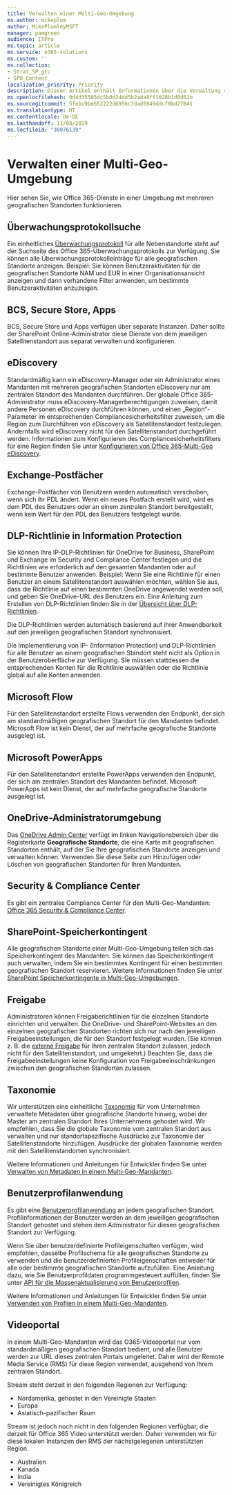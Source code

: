 ```yaml
---
title: Verwalten einer Multi-Geo-Umgebung
ms.author: mikeplum
author: MikePlumleyMSFT
manager: pamgreen
audience: ITPro
ms.topic: article
ms.service: o365-solutions
ms.custom: ''
ms.collection:
- Strat_SP_gtc
- SPO_Content
localization_priority: Priority
description: Dieser Artikel enthält Informationen über die Verwaltung von SharePoint- und OneDrive-Diensten in einer Multi-Geo-Umgebung.
ms.openlocfilehash: 9d4d35505dc5b0d24dd5b2ada8ff1028b1d0d61b
ms.sourcegitcommit: 5fe1c9be652222d6956c7dad5949ddcf0bd27041
ms.translationtype: HT
ms.contentlocale: de-DE
ms.lasthandoff: 11/08/2019
ms.locfileid: "38076139"
---
```

# <a name="administering-a-multi-geo-environment"></a>Verwalten einer Multi-Geo-Umgebung

Hier sehen Sie, wie Office 365-Dienste in einer Umgebung mit mehreren geografischen Standorten funktionieren.

## <a name="audit-log-search"></a>Überwachungsprotokollsuche

Ein einheitliches [Überwachungsprotokoll](https://support.office.com/article/0d4d0f35-390b-4518-800e-0c7ec95e946c) für alle Nebenstandorte steht auf der Suchseite des Office 365-Überwachungsprotokolls zur Verfügung. Sie können alle Überwachungsprotokolleinträge für alle geografischen Standorte anzeigen. Beispiel: Sie können Benutzeraktivitäten für die geografischen Standorte NAM und EUR in einer Organisationsansicht anzeigen und dann vorhandene Filter anwenden, um bestimmte Benutzeraktivitäten anzuzeigen.

## <a name="bcs-secure-store-apps"></a>BCS, Secure Store, Apps

BCS, Secure Store und Apps verfügen über separate Instanzen. Daher sollte der SharePoint Online-Administrator diese Dienste von dem jeweiligen Satellitenstandort aus separat verwalten und konfigurieren.

## <a name="ediscovery"></a>eDiscovery 

Standardmäßig kann ein eDiscovery-Manager oder ein Administrator eines Mandanten mit mehreren geografischen Standorten eDiscovery nur am zentralen Standort des Mandanten durchführen. Der globale Office 365-Administrator muss eDiscovery-Managerberechtigungen zuweisen, damit andere Personen eDiscovery durchführen können, und einen „Region“-Parameter im entsprechenden Compliancesicherheitsfilter zuweisen, um die Region zum Durchführen von eDiscovery als Satellitenstandort festzulegen. Andernfalls wird eDiscovery nicht für den Satellitenstandort durchgeführt werden. Informationen zum Konfigurieren des Compliancesicherheitsfilters für eine Region finden Sie unter [Konfigurieren von Office 365-Multi-Geo eDiscovery](multi-geo-ediscovery-configuration.md).

## <a name="exchange-mailboxes"></a>Exchange-Postfächer

Exchange-Postfächer von Benutzern werden automatisch verschoben, wenn sich ihr PDL ändert. Wenn ein neues Postfach erstellt wird, wird es dem PDL des Benutzers oder an einem zentralen Standort bereitgestellt, wenn kein Wert für den PDL des Benutzers festgelegt wurde.

## <a name="information-protection-ip-data-loss-prevention-dlp-policy"></a>DLP-Richtlinie in Information Protection

Sie können Ihre IP-DLP-Richtlinien für OneDrive for Business, SharePoint und Exchange im Security and Compliance Center festlegen und die Richtlinien wie erforderlich auf den gesamten Mandanten oder auf bestimmte Benutzer anwenden. Beispiel: Wenn Sie eine Richtlinie für einen Benutzer an einem Satellitenstandort auswählen möchten, wählen Sie aus, dass die Richtlinie auf einen bestimmten OneDrive angewendet werden soll, und geben Sie OneDrive-URL des Benutzers ein. Eine Anleitung zum Erstellen von DLP-Richtlinien finden Sie in der [Übersicht über DLP-Richtlinien](https://support.office.com/article/1966b2a7-d1e2-4d92-ab61-42efbb137f5e).

Die DLP-Richtlinien werden automatisch basierend auf ihrer Anwendbarkeit auf den jeweiligen geografischen Standort synchronisiert.

Die Implementierung von IP- (Information Protection) und DLP-Richtlinien für alle Benutzer an einem geografischen Standort steht nicht als Option in der Benutzeroberfläche zur Verfügung. Sie müssen stattdessen die entsprechenden Konten für die Richtlinie auswählen oder die Richtlinie global auf alle Konten anwenden.

## <a name="microsoft-flow"></a>Microsoft Flow

Für den Satellitenstandort erstellte Flows verwenden den Endpunkt, der sich am standardmäßigen geografischen Standort für den Mandanten befindet.  Microsoft Flow ist kein Dienst, der auf mehrfache geografische Standorte ausgelegt ist. 

## <a name="microsoft-powerapps"></a>Microsoft PowerApps

Für den Satellitenstandort erstellte PowerApps verwenden den Endpunkt, der sich am zentralen Standort des Mandanten befindet. Microsoft PowerApps ist kein Dienst, der auf mehrfache geografische Standorte ausgelegt ist. 

## <a name="onedrive-administrator-experience"></a>OneDrive-Administratorumgebung

Das [OneDrive Admin Center](https://admin.onedrive.com) verfügt im linken Navigationsbereich über die Registerkarte **Geografische Standorte**, die eine Karte mit geografischen Standorten enthält, auf der Sie Ihre geografischen Standorte anzeigen und verwalten können. Verwenden Sie diese Seite zum Hinzufügen oder Löschen von geografischen Standorten für Ihren Mandanten.

## <a name="security-and-compliance-admin-center"></a>Security & Compliance Center

Es gibt ein zentrales Compliance Center für den Multi-Geo-Mandanten: [Office 365 Security & Compliance Center](https://protection.office.com/?rfr=AdminCenter\#/homepage).

## <a name="sharepoint-storage-quota"></a>SharePoint-Speicherkontingent

Alle geografischen Standorte einer Multi-Geo-Umgebung teilen sich das Speicherkontingent des Mandanten.  Sie können das Speicherkontingent auch verwalten, indem Sie ein bestimmtes Kontingent für einen bestimmten geografischen Standort reservieren. Weitere Informationen finden Sie unter [SharePoint Speicherkontingente in Multi-Geo-Umgebungen](sharepoint-multi-geo-storage-quota.md).

## <a name="sharing"></a>Freigabe

Administratoren können Freigaberichtlinien für die einzelnen Standorte einrichten und verwalten. Die OneDrive- und SharePoint-Websites an den einzelnen geografischen Standorten richten sich nur nach den jeweiligen Freigabeeinstellungen, die für den Standort festgelegt wurden. (Sie können z. B. die [externe Freigabe](https://support.office.com/article/C8A462EB-0723-4B0B-8D0A-70FEAFE4BE85) für Ihren zentralen Standort zulassen, jedoch nicht für den Satellitenstandort, und umgekehrt.) Beachten Sie, dass die Freigabeeinstellungen keine Konfiguration von Freigabeeinschränkungen zwischen den geografischen Standorten zulassen.

## <a name="taxonomy"></a>Taxonomie

Wir unterstützen eine einheitliche [Taxonomie](https://docs.microsoft.com/sharepoint/managed-metadata) für vom Unternehmen verwaltete Metadaten über geografische Standorte hinweg, wobei der Master am zentralen Standort Ihres Unternehmens gehostet wird. Wir empfehlen, dass Sie die globale Taxonomie vom zentralen Standort aus verwalten und nur standortspezifische Ausdrücke zur Taxonomie der Satellitenstandorte hinzufügen. Ausdrücke der globalen Taxonomie werden mit den Satellitenstandorten synchronisiert.

Weitere Informationen und Anleitungen für Entwickler finden Sie unter [Verwalten von Metadaten in einem Multi-Geo-Mandanten](https://docs.microsoft.com/sharepoint/dev/solution-guidance/multigeo-managedmetadata).

## <a name="user-profile-application"></a>Benutzerprofilanwendung

Es gibt eine [Benutzerprofilanwendung](https://docs.microsoft.com/sharepoint/manage-user-profiles) an jedem geografischen Standort. Profilinformationen der Benutzer werden an dem jeweiligen geografischen Standort gehostet und stehen dem Administrator für diesen geografischen Standort zur Verfügung.

Wenn Sie über benutzerdefinierte Profileigenschaften verfügen, wird empfohlen, dasselbe Profilschema für alle geografischen Standorte zu verwenden und die benutzerdefinierten Profileigenschaften entweder für alle oder bestimmte geografischen Standorte aufzufüllen. Eine Anleitung dazu, wie Sie Benutzerprofildaten programmgesteuert auffüllen, finden Sie unter [API für die Massenaktualisierung von Benutzerprofilen](https://docs.microsoft.com/sharepoint/dev/solution-guidance/bulk-user-profile-update-api-for-sharepoint-online).

Weitere Informationen und Anleitungen für Entwickler finden Sie unter [Verwenden von Profilen in einem Multi-Geo-Mandanten](https://docs.microsoft.com/sharepoint/dev/solution-guidance/multigeo-userprofileexperience).

## <a name="video-portal"></a>Videoportal

In einem Multi-Geo-Mandanten wird das O365-Videoportal nur vom standardmäßigen geografischen Standort bedient, und alle Benutzer werden zur URL dieses zentralen Portals umgeleitet. Daher wird der Remote Media Service (RMS) für diese Region verwendet, ausgehend von Ihrem zentralen Standort.

Stream steht derzeit in den folgenden Regionen zur Verfügung:

- Nordamerika, gehostet in den Vereinigte Staaten 
- Europa
- Asiatisch-pazifischer Raum

Stream ist jedoch noch nicht in den folgenden Regionen verfügbar, die derzeit für Office 365 Video unterstützt werden. Daher verwenden wir für diese lokalen Instanzen den RMS der nächstgelegenen unterstützten Region.

- Australien
- Kanada
- India
- Vereinigtes Königreich
